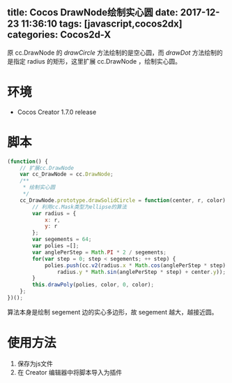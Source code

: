 title: Cocos DrawNode绘制实心圆
date: 2017-12-23 11:36:10
tags: [javascript,cocos2dx]
categories: Cocos2d-X
---

原 cc.DrawNode 的 *drawCircle* 方法绘制的是空心圆，而 *drawDot* 方法绘制的是指定 radius 的矩形，这里扩展 cc.DrawNode ，绘制实心圆。

# 环境

- Cocos Creator 1.7.0 release

# 脚本

```javascript
(function() {
    // 扩展cc.DrawNode
    var cc_DrawNode = cc.DrawNode;
    /**
     * 绘制实心圆
     */
    cc_DrawNode.prototype.drawSolidCircle = function(center, r, color) {
        // 利用cc.Mask类型为ellipse的算法
        var radius = {
            x: r,
            y: r
        };
        var segements = 64;
        var polies =[];
        var anglePerStep = Math.PI * 2 / segements;
        for(var step = 0; step < segements; ++ step) {
            polies.push(cc.v2(radius.x * Math.cos(anglePerStep * step) + center.x,
                radius.y * Math.sin(anglePerStep * step) + center.y));
        }
        this.drawPoly(polies, color, 0, color);
    };
})();
```

算法本身是绘制 segement 边的实心多边形，故 segement 越大，越接近圆。

# 使用方法

1. 保存为js文件
2. 在 Creator 编辑器中将脚本导入为插件